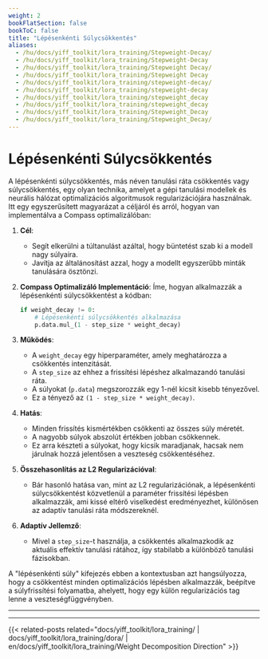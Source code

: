 ```yaml
---
weight: 2
bookFlatSection: false
bookToC: false
title: "Lépésenkénti Súlycsökkentés"
aliases:
  - /hu/docs/yiff_toolkit/lora_training/Stepweight-Decay/
  - /hu/docs/yiff_toolkit/lora_training/Stepweight-Decay
  - /hu/docs/yiff_toolkit/lora_training/Stepweight Decay/
  - /hu/docs/yiff_toolkit/lora_training/Stepweight Decay
  - /hu/docs/yiff_toolkit/lora_training/stepweight-decay/
  - /hu/docs/yiff_toolkit/lora_training/stepweight-decay
  - /hu/docs/yiff_toolkit/lora_training/stepweight_decay
  - /hu/docs/yiff_toolkit/lora_training/stepweight_decay
  - /hu/docs/yiff_toolkit/lora_training/Stepweight_Decay
  - /hu/docs/yiff_toolkit/lora_training/Stepweight_Decay/
---
```


<!--markdownlint-disable MD025 -->

# Lépésenkénti Súlycsökkentés

A lépésenkénti súlycsökkentés, más néven tanulási ráta csökkentés vagy súlycsökkentés, egy olyan technika, amelyet a gépi tanulási modellek és neurális hálózat optimalizációs algoritmusok regularizációjára használnak. Itt egy egyszerűsített magyarázat a céljáról és arról, hogyan van implementálva a Compass optimalizálóban:

1. **Cél**:
   - Segít elkerülni a túltanulást azáltal, hogy büntetést szab ki a modell nagy súlyaira.
   - Javítja az általánosítást azzal, hogy a modellt egyszerűbb minták tanulására ösztönzi.

2. **Compass Optimalizáló Implementáció**:
   Íme, hogyan alkalmazzák a lépésenkénti súlycsökkentést a kódban:

   ```python
   if weight_decay != 0:
       # Lépésenkénti súlycsökkentés alkalmazása
       p.data.mul_(1 - step_size * weight_decay)
   ```

3. **Működés**:
   - A `weight_decay` egy hiperparaméter, amely meghatározza a csökkentés intenzitását.
   - A `step_size` az ehhez a frissítési lépéshez alkalmazandó tanulási ráta.
   - A súlyokat (`p.data`) megszorozzák egy 1-nél kicsit kisebb tényezővel.
   - Ez a tényező az `(1 - step_size * weight_decay)`.

4. **Hatás**:
   - Minden frissítés kismértékben csökkenti az összes súly méretét.
   - A nagyobb súlyok abszolút értékben jobban csökkennek.
   - Ez arra készteti a súlyokat, hogy kicsik maradjanak, hacsak nem járulnak hozzá jelentősen a veszteség csökkentéséhez.

5. **Összehasonlítás az L2 Regularizációval**:
   - Bár hasonló hatása van, mint az L2 regularizációnak, a lépésenkénti súlycsökkentést közvetlenül a paraméter frissítési lépésben alkalmazzák, ami kissé eltérő viselkedést eredményezhet, különösen az adaptív tanulási ráta módszereknél.

6. **Adaptív Jellemző**:
   - Mivel a `step_size`-t használja, a csökkentés alkalmazkodik az aktuális effektív tanulási rátához, így stabilabb a különböző tanulási fázisokban.

A "lépésenkénti súly" kifejezés ebben a kontextusban azt hangsúlyozza, hogy a csökkentést minden optimalizációs lépésben alkalmazzák, beépítve a súlyfrissítési folyamatba, ahelyett, hogy egy külön regularizációs tag lenne a veszteségfüggvényben.

---

---

{{< related-posts related="docs/yiff_toolkit/lora_training/ | docs/yiff_toolkit/lora_training/dora/ | en/docs/yiff_toolkit/lora_training/Weight Decomposition Direction" >}}
